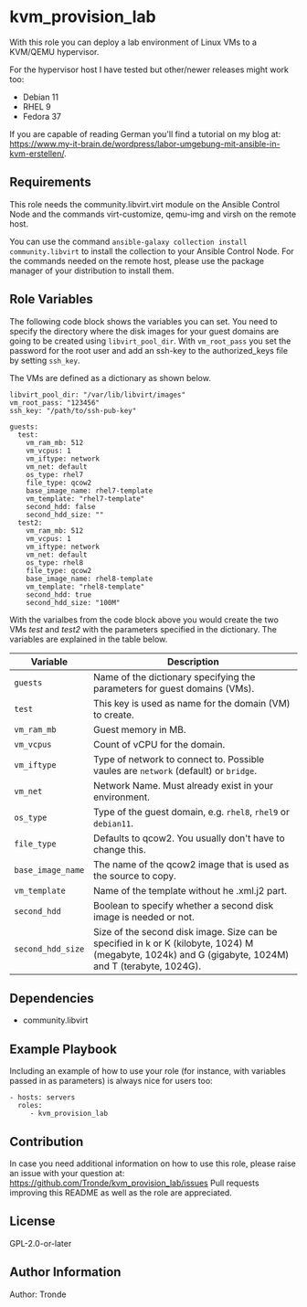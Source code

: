 kvm_provision_lab
=================

With this role you can deploy a lab environment of Linux VMs to a KVM/QEMU hypervisor.

For the hypervisor host I have tested but other/newer releases might work too:

 - Debian 11
 - RHEL 9
 - Fedora 37

If you are capable of reading German you'll find a tutorial on my blog at: https://www.my-it-brain.de/wordpress/labor-umgebung-mit-ansible-in-kvm-erstellen/.

Requirements
------------

This role needs the community.libvirt.virt module on the Ansible Control Node and the commands virt-customize, qemu-img and virsh on the remote host.

You can use the command `ansible-galaxy collection install community.libvirt` to install the collection to your Ansible Control Node. For the commands needed on the remote host, please use the package manager of your distribution to install them.

Role Variables
--------------

The following code block shows the variables you can set. You need to specify the directory where the disk images for your guest domains are going to be created using `libvirt_pool_dir`. With `vm_root_pass` you set the password for the root user and add an ssh-key to the authorized_keys file by setting `ssh_key`.

The VMs are defined as a dictionary as shown below.

```
libvirt_pool_dir: "/var/lib/libvirt/images"
vm_root_pass: "123456"
ssh_key: "/path/to/ssh-pub-key"

guests:
  test:
    vm_ram_mb: 512
    vm_vcpus: 1
    vm_iftype: network
    vm_net: default
    os_type: rhel7
    file_type: qcow2
    base_image_name: rhel7-template
    vm_template: "rhel7-template"
    second_hdd: false
    second_hdd_size: ""
  test2:
    vm_ram_mb: 512
    vm_vcpus: 1
    vm_iftype: network
    vm_net: default
    os_type: rhel8
    file_type: qcow2
    base_image_name: rhel8-template
    vm_template: "rhel8-template"
    second_hdd: true
    second_hdd_size: "100M"
```

With the varialbes from the code block above you would create the two VMs _test_ and _test2_ with the parameters specified in the dictionary. The variables are explained in the table below.

| Variable | Description |
| --- | --- |
| `guests` | Name of the dictionary specifying the parameters for guest domains (VMs). |
| `test` | This key is used as name for the domain (VM) to create. |
| `vm_ram_mb` | Guest memory in MB. |
| `vm_vcpus` | Count of vCPU for the domain. |
| `vm_iftype` | Type of network to connect to. Possible vaules are `network` (default) or `bridge`. |
| `vm_net` | Network Name. Must already exist in your environment. |
| `os_type` | Type of the guest domain, e.g. `rhel8`, `rhel9` or `debian11`. |
| `file_type` | Defaults to qcow2. You usually don't have to change this. |
| `base_image_name` | The name of the qcow2 image that is used as the source to copy. |
| `vm_template` | Name of the template without he .xml.j2 part. |
| `second_hdd` | Boolean to specify whether a second disk image is needed or not. |
| `second_hdd_size` | Size of the second disk image. Size can be specified in k or K (kilobyte, 1024) M (megabyte,  1024k) and G (gigabyte, 1024M) and T (terabyte, 1024G). |

Dependencies
------------

- community.libvirt

Example Playbook
----------------

Including an example of how to use your role (for instance, with variables passed in as parameters) is always nice for users too:

    - hosts: servers
      roles:
         - kvm_provision_lab

Contribution
------------

In case you need additional information on how to use this role, please raise an issue with your question at: https://github.com/Tronde/kvm_provision_lab/issues
Pull requests improving this README as well as the role are appreciated.

License
-------

GPL-2.0-or-later

Author Information
------------------

Author: Tronde
